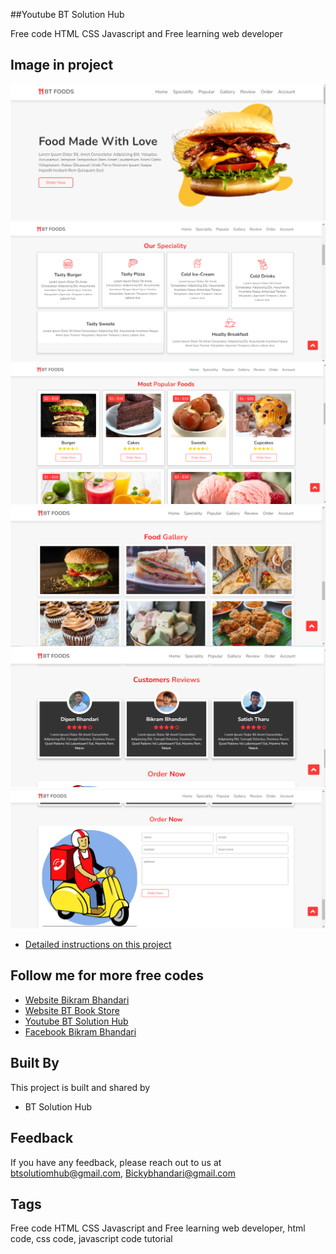 
##Youtube BT Solution Hub

Free code HTML CSS Javascript and Free learning web developer 



## Image in project

![Alt text](pic/pic1.PNG "CALCULATOR DESIGN") 
![Alt text](pic/pic2.PNG "CALCULATOR DESIGN") 
![Alt text](pic/pic3.PNG "CALCULATOR DESIGN") 
![Alt text](pic/pic4.PNG "CALCULATOR DESIGN") 
![Alt text](pic/pic5.PNG "CALCULATOR DESIGN") 
![Alt text](pic/pic6.PNG "CALCULATOR DESIGN") 
- [Detailed instructions on this project](https://www.youtube.com/@BT_Solution_Hub)


## Follow me for more free codes

- [Website Bikram Bhandari](https://bikramb.netlify.app/)
- [Website BT Book Store](https://btbookstore.netlify.app/)
 - [Youtube BT Solution Hub](https://www.youtube.com/@BT_Solution_Hub)
 - [Facebook Bikram Bhandari](https://www.facebook.com/BikramBhandari01)


## Built By

This project is built and shared by

- BT Solution Hub


## Feedback

If you have any feedback, please reach out to us at btsolutiomhub@gmail.com, Bickybhandari@gmail.com


## Tags

Free code HTML CSS Javascript and Free learning web developer, html code, css code, javascript code tutorial

